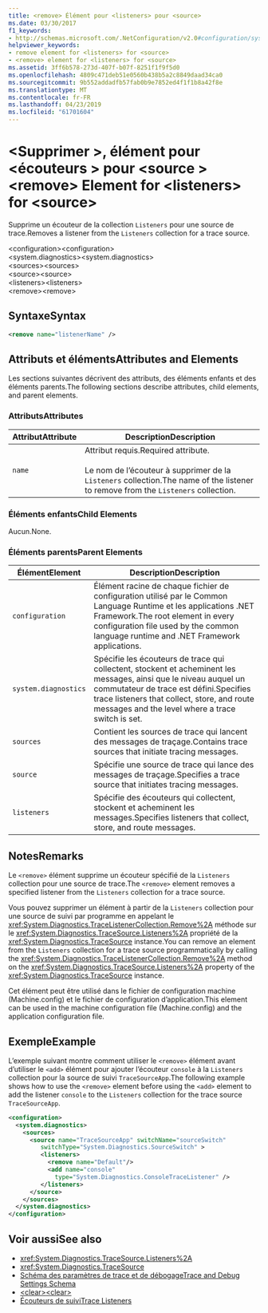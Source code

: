 ```yaml
---
title: <remove> Élément pour <listeners> pour <source>
ms.date: 03/30/2017
f1_keywords:
- http://schemas.microsoft.com/.NetConfiguration/v2.0#configuration/system.diagnostics/sources/source/listeners/remove
helpviewer_keywords:
- remove element for <listeners> for <source>
- <remove> element for <listeners> for <source>
ms.assetid: 3ff6b578-273d-407f-b07f-8251f1f9f5d0
ms.openlocfilehash: 4809c471deb51e0560b438b5a2c8849daad34ca0
ms.sourcegitcommit: 9b552addadfb57fab0b9e7852ed4f1f1b8a42f8e
ms.translationtype: MT
ms.contentlocale: fr-FR
ms.lasthandoff: 04/23/2019
ms.locfileid: "61701604"
---
```

# <a name="remove-element-for-listeners-for-source"></a><span data-ttu-id="bbe7f-102">\<Supprimer >, élément pour \<écouteurs > pour \<source ></span><span class="sxs-lookup"><span data-stu-id="bbe7f-102">\<remove> Element for \<listeners> for \<source></span></span>
<span data-ttu-id="bbe7f-103">Supprime un écouteur de la collection `Listeners` pour une source de trace.</span><span class="sxs-lookup"><span data-stu-id="bbe7f-103">Removes a listener from the `Listeners` collection for a trace source.</span></span>  
  
 <span data-ttu-id="bbe7f-104">\<configuration></span><span class="sxs-lookup"><span data-stu-id="bbe7f-104">\<configuration></span></span>  
<span data-ttu-id="bbe7f-105">\<system.diagnostics></span><span class="sxs-lookup"><span data-stu-id="bbe7f-105">\<system.diagnostics></span></span>  
<span data-ttu-id="bbe7f-106">\<sources></span><span class="sxs-lookup"><span data-stu-id="bbe7f-106">\<sources></span></span>  
<span data-ttu-id="bbe7f-107">\<source></span><span class="sxs-lookup"><span data-stu-id="bbe7f-107">\<source></span></span>  
<span data-ttu-id="bbe7f-108">\<listeners></span><span class="sxs-lookup"><span data-stu-id="bbe7f-108">\<listeners></span></span>  
<span data-ttu-id="bbe7f-109">\<remove></span><span class="sxs-lookup"><span data-stu-id="bbe7f-109">\<remove></span></span>  
  
## <a name="syntax"></a><span data-ttu-id="bbe7f-110">Syntaxe</span><span class="sxs-lookup"><span data-stu-id="bbe7f-110">Syntax</span></span>  
  
```xml  
<remove name="listenerName" />  
```  
  
## <a name="attributes-and-elements"></a><span data-ttu-id="bbe7f-111">Attributs et éléments</span><span class="sxs-lookup"><span data-stu-id="bbe7f-111">Attributes and Elements</span></span>  
 <span data-ttu-id="bbe7f-112">Les sections suivantes décrivent des attributs, des éléments enfants et des éléments parents.</span><span class="sxs-lookup"><span data-stu-id="bbe7f-112">The following sections describe attributes, child elements, and parent elements.</span></span>  
  
### <a name="attributes"></a><span data-ttu-id="bbe7f-113">Attributs</span><span class="sxs-lookup"><span data-stu-id="bbe7f-113">Attributes</span></span>  
  
|<span data-ttu-id="bbe7f-114">Attribut</span><span class="sxs-lookup"><span data-stu-id="bbe7f-114">Attribute</span></span>|<span data-ttu-id="bbe7f-115">Description</span><span class="sxs-lookup"><span data-stu-id="bbe7f-115">Description</span></span>|  
|---------------|-----------------|  
|`name`|<span data-ttu-id="bbe7f-116">Attribut requis.</span><span class="sxs-lookup"><span data-stu-id="bbe7f-116">Required attribute.</span></span><br /><br /> <span data-ttu-id="bbe7f-117">Le nom de l’écouteur à supprimer de la `Listeners` collection.</span><span class="sxs-lookup"><span data-stu-id="bbe7f-117">The name of the listener to remove from the `Listeners` collection.</span></span>|  
  
### <a name="child-elements"></a><span data-ttu-id="bbe7f-118">Éléments enfants</span><span class="sxs-lookup"><span data-stu-id="bbe7f-118">Child Elements</span></span>  
 <span data-ttu-id="bbe7f-119">Aucun.</span><span class="sxs-lookup"><span data-stu-id="bbe7f-119">None.</span></span>  
  
### <a name="parent-elements"></a><span data-ttu-id="bbe7f-120">Éléments parents</span><span class="sxs-lookup"><span data-stu-id="bbe7f-120">Parent Elements</span></span>  
  
|<span data-ttu-id="bbe7f-121">Élément</span><span class="sxs-lookup"><span data-stu-id="bbe7f-121">Element</span></span>|<span data-ttu-id="bbe7f-122">Description</span><span class="sxs-lookup"><span data-stu-id="bbe7f-122">Description</span></span>|  
|-------------|-----------------|  
|`configuration`|<span data-ttu-id="bbe7f-123">Élément racine de chaque fichier de configuration utilisé par le Common Language Runtime et les applications .NET Framework.</span><span class="sxs-lookup"><span data-stu-id="bbe7f-123">The root element in every configuration file used by the common language runtime and .NET Framework applications.</span></span>|  
|`system.diagnostics`|<span data-ttu-id="bbe7f-124">Spécifie les écouteurs de trace qui collectent, stockent et acheminent les messages, ainsi que le niveau auquel un commutateur de trace est défini.</span><span class="sxs-lookup"><span data-stu-id="bbe7f-124">Specifies trace listeners that collect, store, and route messages and the level where a trace switch is set.</span></span>|  
|`sources`|<span data-ttu-id="bbe7f-125">Contient les sources de trace qui lancent des messages de traçage.</span><span class="sxs-lookup"><span data-stu-id="bbe7f-125">Contains trace sources that initiate tracing messages.</span></span>|  
|`source`|<span data-ttu-id="bbe7f-126">Spécifie une source de trace qui lance des messages de traçage.</span><span class="sxs-lookup"><span data-stu-id="bbe7f-126">Specifies a trace source that initiates tracing messages.</span></span>|  
|`listeners`|<span data-ttu-id="bbe7f-127">Spécifie des écouteurs qui collectent, stockent et acheminent les messages.</span><span class="sxs-lookup"><span data-stu-id="bbe7f-127">Specifies listeners that collect, store, and route messages.</span></span>|  
  
## <a name="remarks"></a><span data-ttu-id="bbe7f-128">Notes</span><span class="sxs-lookup"><span data-stu-id="bbe7f-128">Remarks</span></span>  
 <span data-ttu-id="bbe7f-129">Le `<remove>` élément supprime un écouteur spécifié de la `Listeners` collection pour une source de trace.</span><span class="sxs-lookup"><span data-stu-id="bbe7f-129">The `<remove>` element removes a specified listener from the `Listeners` collection for a trace source.</span></span>  
  
 <span data-ttu-id="bbe7f-130">Vous pouvez supprimer un élément à partir de la `Listeners` collection pour une source de suivi par programme en appelant le <xref:System.Diagnostics.TraceListenerCollection.Remove%2A> méthode sur le <xref:System.Diagnostics.TraceSource.Listeners%2A> propriété de la <xref:System.Diagnostics.TraceSource> instance.</span><span class="sxs-lookup"><span data-stu-id="bbe7f-130">You can remove an element from the `Listeners` collection for a trace source programmatically by calling the <xref:System.Diagnostics.TraceListenerCollection.Remove%2A> method on the <xref:System.Diagnostics.TraceSource.Listeners%2A> property of the <xref:System.Diagnostics.TraceSource> instance.</span></span>  
  
 <span data-ttu-id="bbe7f-131">Cet élément peut être utilisé dans le fichier de configuration machine (Machine.config) et le fichier de configuration d’application.</span><span class="sxs-lookup"><span data-stu-id="bbe7f-131">This element can be used in the machine configuration file (Machine.config) and the application configuration file.</span></span>  
  
## <a name="example"></a><span data-ttu-id="bbe7f-132">Exemple</span><span class="sxs-lookup"><span data-stu-id="bbe7f-132">Example</span></span>  
 <span data-ttu-id="bbe7f-133">L’exemple suivant montre comment utiliser le `<remove>` élément avant d’utiliser le `<add>` élément pour ajouter l’écouteur `console` à la `Listeners` collection pour la source de suivi `TraceSourceApp`.</span><span class="sxs-lookup"><span data-stu-id="bbe7f-133">The following example shows how to use the `<remove>` element before using the `<add>` element to add the listener `console` to the `Listeners` collection for the trace source `TraceSourceApp`.</span></span>  
  
```xml  
<configuration>  
  <system.diagnostics>  
    <sources>  
      <source name="TraceSourceApp" switchName="sourceSwitch"   
         switchType="System.Diagnostics.SourceSwitch" >  
         <listeners>  
           <remove name="Default"/>  
           <add name="console"   
             type="System.Diagnostics.ConsoleTraceListener" />  
         </listeners>  
      </source>  
    </sources>  
  </system.diagnostics>  
</configuration>   
```  
  
## <a name="see-also"></a><span data-ttu-id="bbe7f-134">Voir aussi</span><span class="sxs-lookup"><span data-stu-id="bbe7f-134">See also</span></span>

- <xref:System.Diagnostics.TraceSource.Listeners%2A>
- <xref:System.Diagnostics.TraceSource>
- [<span data-ttu-id="bbe7f-135">Schéma des paramètres de trace et de débogage</span><span class="sxs-lookup"><span data-stu-id="bbe7f-135">Trace and Debug Settings Schema</span></span>](../../../../../docs/framework/configure-apps/file-schema/trace-debug/index.md)
- [<span data-ttu-id="bbe7f-136">\<clear></span><span class="sxs-lookup"><span data-stu-id="bbe7f-136">\<clear></span></span>](../../../../../docs/framework/configure-apps/file-schema/trace-debug/clear-element-for-listeners-for-source.md)
- [<span data-ttu-id="bbe7f-137">Écouteurs de suivi</span><span class="sxs-lookup"><span data-stu-id="bbe7f-137">Trace Listeners</span></span>](../../../../../docs/framework/debug-trace-profile/trace-listeners.md)
